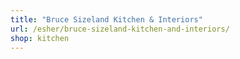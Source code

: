 ```yaml
---
title: "Bruce Sizeland Kitchen & Interiors"
url: /esher/bruce-sizeland-kitchen-and-interiors/
shop: kitchen
---
```

